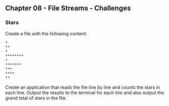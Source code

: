 ## Chapter 08 - File Streams - Challenges

### Stars

Create a file with the following content:

```text
*
**
*
********
*
*******
***
****
**
```

Create an application that reads the file line by line and counts the stars in each line. Output the results to the terminal for each line and also output the grand total of stars in the file.